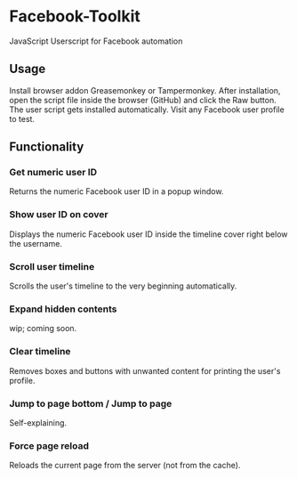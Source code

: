 # Facebook-Toolkit
JavaScript Userscript for Facebook automation

## Usage

Install browser addon Greasemonkey or Tampermonkey. After installation, open the script file inside the browser (GitHub) and click the Raw button. The user script gets installed automatically. Visit any Facebook user profile to test.

## Functionality

### Get numeric user ID
Returns the numeric Facebook user ID in a popup window.

### Show user ID on cover
Displays the numeric Facebook user ID inside the timeline cover right below the username.

### Scroll user timeline
Scrolls the user's timeline to the very beginning automatically.

### Expand hidden contents
wip; coming soon.

### Clear timeline
Removes boxes and buttons with unwanted content for printing the user's profile.

### Jump to page bottom / Jump to page
Self-explaining.

### Force page reload
Reloads the current page from the server (not from the cache).